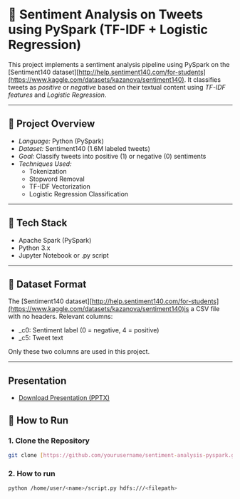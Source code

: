 # 🧠 Sentiment Analysis on Tweets using PySpark (TF-IDF + Logistic Regression)

This project implements a sentiment analysis pipeline using PySpark on the [Sentiment140 dataset][http://help.sentiment140.com/for-students](https://www.kaggle.com/datasets/kazanova/sentiment140). It classifies tweets as *positive* or *negative* based on their textual content using *TF-IDF features* and *Logistic Regression*.

---

## 📌 Project Overview

- *Language:* Python (PySpark)
- *Dataset:* Sentiment140 (1.6M labeled tweets)
- *Goal:* Classify tweets into positive (1) or negative (0) sentiments
- *Techniques Used:*
  - Tokenization
  - Stopword Removal
  - TF-IDF Vectorization
  - Logistic Regression Classification

---

## 🔧 Tech Stack

- Apache Spark (PySpark)
- Python 3.x
- Jupyter Notebook or .py script

---

## 📂 Dataset Format

The [Sentiment140 dataset][http://help.sentiment140.com/for-students](https://www.kaggle.com/datasets/kazanova/sentiment140)is a CSV file with no headers. Relevant columns:

- _c0: Sentiment label (0 = negative, 4 = positive)
- _c5: Tweet text

Only these two columns are used in this project.

---
## Presentation 
- [Download Presentation (PPTX)](data/slides.pptx)
## 🚀 How to Run

### 1. Clone the Repository

```bash
git clone [https://github.com/yourusername/sentiment-analysis-pyspark.git](https://github.com/Faizi0952112/Sentiment-Analysis-on-Tweets.git)
```
### 2. How to run 
```bash
python /home/user/<name>/script.py hdfs:///<filepath>
